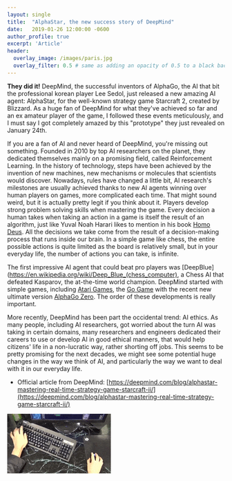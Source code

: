 ```yaml
---
layout: single
title:  "AlphaStar, the new success story of DeepMind"
date:   2019-01-26 12:00:00 -0600
author_profile: true
excerpt: 'Article'
header:
  overlay_image: /images/paris.jpg
  overlay_filter: 0.5 # same as adding an opacity of 0.5 to a black background
---
```


**They did it!** DeepMind, the successful inventors of AlphaGo, the AI that bit the professional korean player Lee Sedol, just released a new amazing AI agent: AlphaStar, for the well-known strategy game Starcraft 2, created by Blizzard.
As a huge fan of DeepMind for what they've achieved so far and an ex amateur player of the game, I followed these events meticulously, and I must say I got completely amazed by this "prototype" they just revealed on January 24th.

If you are a fan of AI and never heard of DeepMind, you're missing out something. Founded in 2010 by top AI researchers on the planet, they dedicated themselves mainly on a promising field, called Reinforcement Learning. In the history of technology, steps have been achieved by the invention of new machines, new mechanisms or molecules that scientists would discover. Nowadays, rules have changed a little bit, AI research's milestones are usually achieved thanks to new AI agents winning over human players on games, more complicated each time. That might sound weird, but it is actually pretty legit if you think about it.
Players develop strong problem solving skills when mastering the game. Every decision a human takes when taking an action in a game is itself the result of an algorithm, just like Yuval Noah Harari likes to mention in his book [Homo Deus](https://www.ynharari.com/book/homo-deus/). All the decisions we take come from the result of a decision-making process that runs inside our brain. In a simple game like chess, the entire possible actions is quite limited as the board is relatively small, but in your everyday life, the number of actions you can take, is infinite.

The first impressive AI agent that could beat pro players was [DeepBlue](https://en.wikipedia.org/wiki/Deep_Blue_(chess_computer), a Chess AI that defeated Kasparov, the at-the-time world champion. DeepMind started with simple games, including [Atari Games](https://deepmind.com/research/publications/playing-atari-deep-reinforcement-learning/), the [Go Game](https://deepmind.com/research/alphago/) with the recent new ultimate version [AlphaGo Zero](https://deepmind.com/blog/alphago-zero-learning-scratch/).
The order of these developments is really important. 



More recently, DeepMind has been part the occidental trend: AI ethics. As many people, including AI researchers, got worried about the turn AI was taking in certain domains, many researchers and engineers dedicated their careers to use or develop AI in good ethical manners, that would help citizens' life in a non-lucratic way, rather shorting off jobs. This seems to be pretty promising for the next decades, we might see some potential huge changes in the way we think of AI, and particularly the way we want to deal with it in our everyday life.


- Official article from DeepMind: [https://deepmind.com/blog/alphastar-mastering-real-time-strategy-game-starcraft-ii/](https://deepmind.com/blog/alphastar-mastering-real-time-strategy-game-starcraft-ii/)



<img src="/images/alphastar-apm.gif" alt="Starcraft 2 pro player APM" class="inline"/>
